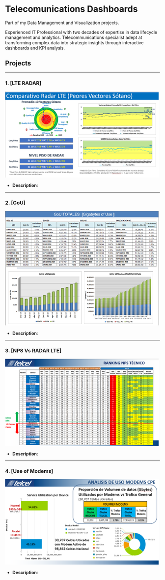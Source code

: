 # Telecomunications Dashboards
Part of my Data Management and Visualization projects.

Experienced IT Professional with two decades of expertise in data lifecycle management and analytics. Telecommunications specialist adept at transforming complex data into strategic insights through interactive dashboards and KPI analysis.

## Projects

---

### 1. [LTE RADAR] 

<img src="dashboards/radar_1.png" alt="Dashboard Preview" width="500"/>

- **Description**:
---

### 2. [GoU] 

<img src="dashboards/gou_1.png" alt="Dashboard Preview" width="500"/>

- **Description**:

---

### 3. [NPS Vs RADAR LTE] 

<img src="dashboards/nps_1.png" alt="Dashboard Preview" width="500"/>

- **Description**:

---

### 4. [Use of Modems] 

<img src="dashboards/modems_2.png" alt="Dashboard Preview" width="500"/>

- **Description**: